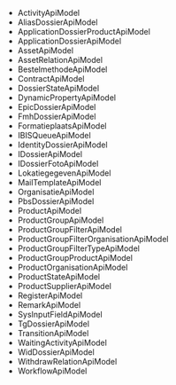 - ActivityApiModel   
- AliasDossierApiModel   
- ApplicationDossierProductApiModel  
- ApplicationDossierApiModel  
- AssetApiModel   
- AssetRelationApiModel  
- BestelmethodeApiModel  
- ContractApiModel  
- DossierStateApiModel  
- DynamicPropertyApiModel  
- EpicDossierApiModel  
- FmhDossierApiModel  
- FormatieplaatsApiModel  
- IBISQueueApiModel  
- IdentityDossierApiModel  
- IDossierApiModel  
- IDossierFotoApiModel  
- LokatiegegevenApiModel  
- MailTemplateApiModel  
- OrganisatieApiModel  
- PbsDossierApiModel  
- ProductApiModel  
- ProductGroupApiModel  
- ProductGroupFilterApiModel  
- ProductGroupFilterOrganisationApiModel  
- ProductGroupFilterTypeApiModel  
- ProductGroupProductApiModel  
- ProductOrganisationApiModel  
- ProductStateApiModel  
- ProductSupplierApiModel  
- RegisterApiModel  
- RemarkApiModel  
- SysInputFieldApiModel  
- TgDossierApiModel  
- TransitionApiModel  
- WaitingActivityApiModel  
- WidDossierApiModel  
- WithdrawRelationApiModel  
- WorkflowApiModel